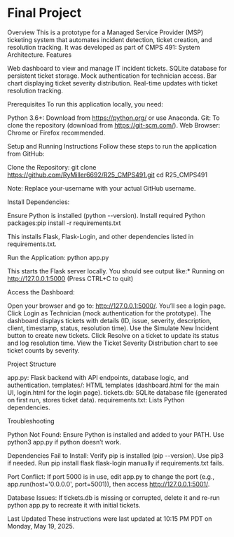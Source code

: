 # Final Project

Overview
This is a prototype for a Managed Service Provider (MSP) ticketing system that automates incident detection, ticket creation, and resolution tracking. It was developed as part of CMPS 491: System Architecture.
Features

Web dashboard to view and manage IT incident tickets.
SQLite database for persistent ticket storage.
Mock authentication for technician access.
Bar chart displaying ticket severity distribution.
Real-time updates with ticket resolution tracking.

Prerequisites
To run this application locally, you need:

Python 3.6+: Download from https://python.org/ or use Anaconda.
Git: To clone the repository (download from https://git-scm.com/).
Web Browser: Chrome or Firefox recommended.

Setup and Running Instructions
Follow these steps to run the application from GitHub:

Clone the Repository:
git clone https://github.com/RyMiller6692/R25_CMPS491.git
cd R25_CMPS491

Note: Replace your-username with your actual GitHub username.

Install Dependencies:

Ensure Python is installed (python --version).
Install required Python packages:pip install -r requirements.txt


This installs Flask, Flask-Login, and other dependencies listed in requirements.txt.


Run the Application:
python app.py


This starts the Flask server locally. You should see output like:* Running on http://127.0.0.1:5000 (Press CTRL+C to quit)




Access the Dashboard:

Open your browser and go to: http://127.0.0.1:5000/.
You’ll see a login page. Click Login as Technician (mock authentication for the prototype).
The dashboard displays tickets with details (ID, issue, severity, description, client, timestamp, status, resolution time).
Use the Simulate New Incident button to create new tickets.
Click Resolve on a ticket to update its status and log resolution time.
View the Ticket Severity Distribution chart to see ticket counts by severity.



Project Structure

app.py: Flask backend with API endpoints, database logic, and authentication.
templates/: HTML templates (dashboard.html for the main UI, login.html for the login page).
tickets.db: SQLite database file (generated on first run, stores ticket data).
requirements.txt: Lists Python dependencies.

Troubleshooting

Python Not Found:
Ensure Python is installed and added to your PATH. Use python3 app.py if python doesn’t work.


Dependencies Fail to Install:
Verify pip is installed (pip --version). Use pip3 if needed.
Run pip install flask flask-login manually if requirements.txt fails.


Port Conflict:
If port 5000 is in use, edit app.py to change the port (e.g., app.run(host='0.0.0.0', port=5001)), then access http://127.0.0.1:5001/.


Database Issues:
If tickets.db is missing or corrupted, delete it and re-run python app.py to recreate it with initial tickets.



Last Updated
These instructions were last updated at 10:15 PM PDT on Monday, May 19, 2025.
